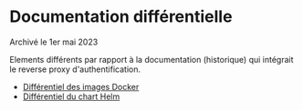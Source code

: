 # Documentation différentielle

   Archivé le 1er mai 2023

Elements différents par rapport à la documentation (historique) qui intégrait le reverse proxy d'authentification.

* [Différentiel des images Docker](docker_diff.md)
* [Différentiel du chart Helm](helm_diff.md)


